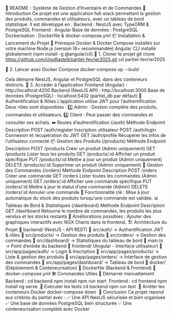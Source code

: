 🚀 README - Système de Gestion d’Inventaire et de Commandes
📌 Introduction
Ce projet est une application full-stack permettant la gestion des produits, commandes et utilisateurs, avec un tableau de bord statistique. Il est développé en :
Backend : NestJS avec TypeORM & PostgreSQL
Frontend : Angular
Base de données : PostgreSQL
Dockerisation : Dockerfile & docker-compose.yml
📦 Installation & Lancement du Projet
🔹 Prérequis
Docker & Docker Compose installés sur votre machine
Node.js (version 16+ recommandée)
Angular CLI installé globalement (npm install -g @angular/cli)
🔹 1. Cloner le projet
git clone https://github.com/UgoRastell/partiel-fevrier2025.git
cd partiel-fevrier2025
​

🔹 2. Lancer avec Docker Compose
docker-compose up --build
​

Cela démarre NestJS, Angular et PostgreSQL dans des conteneurs distincts.
🔹 3. Accéder à l’application
Frontend (Angular) : http://localhost:4200
Backend (NestJS API) : http://localhost:3000
Base de données (PostgreSQL) : localhost:5432 (partiel_db par défaut)
🔐 Authentification & Rôles
L’application utilise JWT pour l’authentification.
Deux rôles sont disponibles :
1️⃣ Admin : Gestion complète des produits, commandes et utilisateurs.
2️⃣ Client : Peut passer des commandes et consulter ses achats.
➡️ Routes d’authentification (/auth)
Méthode
Endpoint
Description
POST
/auth/register
Inscription utilisateur
POST
/auth/login
Connexion et récupération du JWT
GET
/auth/profile
Récupérer les infos de l’utilisateur connecté
📦 Gestion des Produits (/products)
Méthode
Endpoint
Description
POST
/products
Créer un produit (Admin uniquement)
GET
/products
Lister tous les produits
GET
/products/:id
Afficher un produit spécifique
PUT
/products/:id
Mettre à jour un produit (Admin uniquement)
DELETE
/products/:id
Supprimer un produit (Admin uniquement)
🛒 Gestion des Commandes (/orders)
Méthode
Endpoint
Description
POST
/orders
Créer une commande
GET
/orders
Lister toutes les commandes (Admin uniquement)
GET
/orders/:id
Afficher une commande spécifique
PUT
/orders/:id
Mettre à jour le statut d’une commande (Admin)
DELETE
/orders/:id
Annuler une commande
🎯 Fonctionnalité clé : Mise à jour automatique du stock des produits lorsqu’une commande est validée.
📊 Tableau de Bord & Statistiques (/dashboard)
Méthode
Endpoint
Description
GET
/dashboard
Retourne le nombre de commandes, les produits les plus vendus et les stocks restants
📌 Améliorations possibles : Ajouter des graphiques interactifs avec NGX Charts dans le frontend.
🏗 Architecture du Projet
📂 backend/ (NestJS - API REST)
📁 src/auth/ → Authentification JWT & rôles
📁 src/products/ → Gestion des produits
📁 src/orders/ → Gestion des commandes
📁 src/dashboard/ → Statistiques du tableau de bord
📄 main.ts → Point d’entrée du backend
📂 frontend/ (Angular - Interface utilisateur)
📁 src/app/pages/auth/ → Login & Inscription
📁 src/app/pages/products/ → Liste & gestion des produits
📁 src/app/pages/orders/ → Interface de gestion des commandes
📁 src/app/pages/dashboard/ → Tableau de bord
📂 docker/ (Déploiement & Conteneurisation)
🐳 Dockerfile (Backend & Frontend)
🐳 docker-compose.yml
🛠 Commandes Utiles
🔹 Démarrer manuellement
Backend :
cd backend
npm install
npm run start
​
Frontend :
cd frontend
npm install
ng serve
​
🔹 Exécuter les tests
cd backend
npm run test
​
🔹 Arrêter les conteneurs Docker
docker-compose down
​
📜 Conclusion
Ce projet répond aux critères du partiel avec :
✅ Une API NestJS sécurisée et bien organisée
✅ Une base de données PostgreSQL bien structurée
✅ Une conteneurisation complète avec Docker
